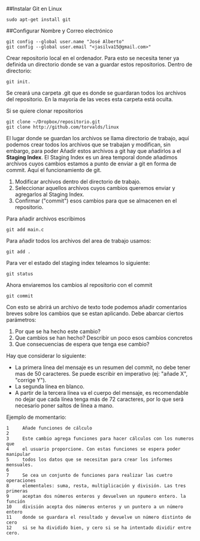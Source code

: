 ##Instalar Git en Linux 
```
sudo apt-get install git
```

##Configurar Nombre y Correo electrónico 
```
git config --global user.name "José Alberto"
git config --global user.email "<jasilva15@gmail.com>"
```

Crear repositorio local en el ordenador. Para esto se necesita tener ya definida un directorio donde se van a guardar estos repositorios. Dentro de directorio:
```
git init.
```

Se creará una carpeta .git que es donde se guardaran todos los archivos del repositorio. En la mayoría de las veces esta carpeta está oculta.

Si se quiere clonar repositorios
```
git clone ~/Dropbox/repositorio.git
git clone http://github.com/torvalds/linux
```

El lugar donde se guardan los archivos se llama directorio de trabajo, aquí podemos crear todos los archivos que se trabajan y modifican, sin embargo, para poder Añadir estos archivos a git hay que añadirlos a el **Staging Index**. El Staging Index es un área temporal donde añadimos archivos cuyos cambios estamos a punto de enviar a git en forma de commit. Aquí el funcionamiento de git.

1. Modificar archivos dentro del directorio de trabajo.
1. Seleccionar aquellos archivos cuyos cambios queremos enviar y agregarlos al Staging Index.
1. Confirmar ("commit") esos cambios para que se almacenen en el repositorio.

Para añadir archivos escribimos
```
git add main.c
```

Para añadir todos los archivos del area de trabajo usamos:
```
git add .
```

Para ver el estado del staging index teleamos lo siguiente:
```
git status
```

Ahora enviaremos los cambios al repositorio con el commit
```
git commit
```

Con esto se abrirá un archivo de texto tode podemos añadir comentarios breves sobre los cambios que se estan aplicando. Debe abarcar ciertos parámetros:

1. Por que se ha hecho este cambio?
1. Que cambios se han hecho? Describir un poco esos cambios concretos
1. Que consecuencias de espera que tenga ese cambio?

Hay que considerar lo siguiente:
* La primera línea del mensaje es un resumen del commit, no debe tener mas de 50 caracteres. Se puede escribir en imperativo (ej: "añade X", "corrige Y").
* La segunda línea en blanco.
* A partir de la tercera línea va el cuerpo del mensaje, es recomendable no dejar que cada línea tenga más de 72 caracteres, por lo que será necesario poner saltos de línea a mano.

Ejemplo de momentario:
```
1     Añade funciones de cálculo
2
3     Este cambio agrega funciones para hacer cálculos con los numeros que
4     el usuario proporcione. Con estas funciones se espera poder manipular
5     todos los datos que se necesitan para crear los informes mensuales.
6
7     Se cea un conjunto de funciones para realizar las cuetro operaciones
8     elementales: suma, resta, multiplicación y división. Las tres primeras
9     aceptan dos números enteros y devuelven un npumero entero. la función
10    división acepta dos números enteros y un puntero a un número entero
11    donde se guardara el resultado y devuelve un número distinto de cero
12    si se ha dividido bien, y cero si se ha intentado dividir entre cero.
```

